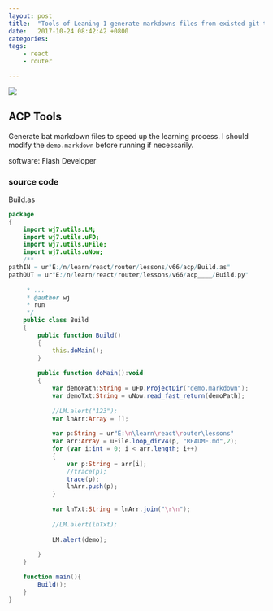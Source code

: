 ```yaml
---
layout: post
title:  "Tools of Leaning 1 generate markdowns files from existed git toturials"
date:   2017-10-24 08:42:42 +0800
categories:  
tags: 
    - react
    - router

---
```



![](https://i.imgur.com/VQVi095.png)
## ACP Tools ##
Generate bat markdown files to speed up 
the learning process. I should modify the `demo.markdown` before running if necessarily. 

software: Flash Developer 
### source code ###
Build.as 
```actionscript
package  
{
	import wj7.utils.LM;
	import wj7.utils.uFD;
	import wj7.utils.uFile;
	import wj7.utils.uNow;
	/**
pathIN = ur"E:/n/learn/react/router/lessons/v66/acp/Build.as"
pathOUT = ur"E:/n/learn/react/router/lessons/v66/acp____/Build.py"
	
	 * ...
	 * @author wj
	 * run
	 */
	public class Build 
	{ 
		public function Build() 
		{
			this.doMain();
		} 
		
		public function doMain():void 
		{
			var demoPath:String = uFD.ProjectDir("demo.markdown");
			var demoTxt:String = uNow.read_fast_return(demoPath);
			
			//LM.alert("123");
			var lnArr:Array = [];
			
			var p:String = ur"E:\n\learn\react\router\lessons"
			var arr:Array = uFile.loop_dirV4(p, "README.md",2);
			for (var i:int = 0; i < arr.length; i++) 
			{
				var p:String = arr[i];  
				//trace(p);
				trace(p);
				lnArr.push(p);
			}
			
			var lnTxt:String = lnArr.join("\r\n");   
			
			//LM.alert(lnTxt);     
			
			LM.alert(demo);
			 
		} 
	}

	function main(){		
		Build();
	}
}
```


